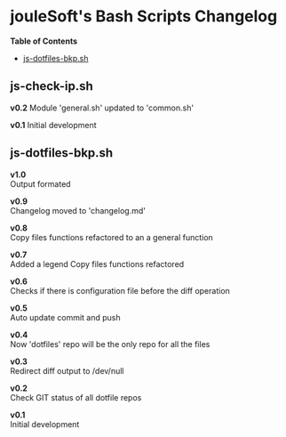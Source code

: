 # jouleSoft's Bash Scripts Changelog

**Table of Contents**

* [js-dotfiles-bkp.sh](#js-dotfiles-bkp.sh)

## js-check-ip.sh

**v0.2**
Module 'general.sh' updated to 'common.sh'

**v0.1**
Initial development

## js-dotfiles-bkp.sh

**v1.0**  
Output formated

**v0.9**  
Changelog moved to 'changelog.md'

**v0.8**  
Copy files functions refactored to an a general function

**v0.7**  
Added a legend
Copy files functions refactored

**v0.6**  
Checks if there is configuration file before the diff operation

**v0.5**  
Auto update commit and push

**v0.4**  
Now 'dotfiles' repo will be the only repo for all the files

**v0.3**  
Redirect diff output to /dev/null

**v0.2**  
Check GIT status of all dotfile repos

**v0.1**  
Initial development
